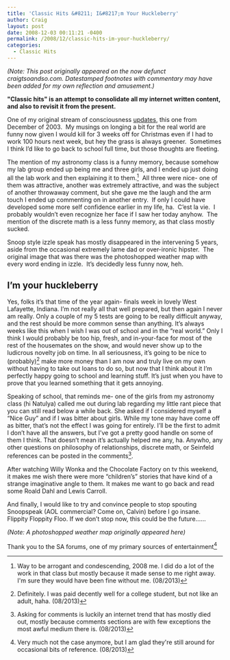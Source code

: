 ```yaml
---
title: 'Classic Hits &#8211; I&#8217;m Your Huckleberry'
author: Craig
layout: post
date: 2008-12-03 00:11:21 -0400
permalink: /2008/12/classic-hits-im-your-huckleberry/
categories:
  - Classic Hits
---
```

*(Note: This post originally appeared on the now defunct craigtsoandso.com. Datestamped footnotes with commentary may have been added for my own reflection and amusement.)*

**"Classic hits" is an attempt to consolidate all my internet written content, and also to revisit it from the present.**

One of my original stream of consciousness [updates][1], this one from December of 2003.  My musings on longing a bit for the real world are funny now given I would kill for 3 weeks off for Christmas even if I had to work 100 hours next week, but hey the grass is always greener.  Sometimes I think I’d like to go back to school full time, but those thoughts are fleeting.

 [1]: http://csturgis.livejournal.com/1957.html

The mention of my astronomy class is a funny memory, because somehow my lab group ended up being me and three girls, and I ended up just doing all the lab work and then explaining it to them.[^1]  All three were nice- one of them was attractive, another was extremely attractive, and was the subject of another throwaway comment, but she gave me the laugh and the arm touch I ended up commenting on in another entry.  If only I could have developed some more self confidence earlier in my life, ha.  C’est la vie.  I probably wouldn’t even recognize her face if I saw her today anyhow.  The mention of the discrete math is a less funny memory, as that class mostly sucked.

 [^1]: Way to be arrogant and condescending, 2008 me. I did do a lot of the work in that class but mostly because it made sense to me right away. I'm sure they would have been fine without me. (08/2013)

Snoop style izzle speak has mostly disappeared in the intervening 5 years, aside from the occasional extremely lame dad or over-ironic hipster.  The original image that was there was the photoshopped weather map with every word ending in izzle.  It’s decidedly less funny now, heh.

## I’m your huckleberry

Yes, folks it’s that time of the year again- finals week in lovely West Lafayette, Indiana. I’m not really all that well prepared, but then again I never am really. Only a couple of my 5 tests are going to be really difficult anyway, and the rest should be more common sense than anything.
It’s always weeks like this when I wish I was out of school and in the “real world.” Only I think I would probably be too hip, fresh, and in-your-face for most of the rest of the housemates on the show, and would never show up to the ludicrous novelty job on time. In all seriousness, it’s going to be nice to (probably)[^2] make more money than I am now and truly live on my own without having to take out loans to do so, but now that I think about it I’m perfectly happy going to school and learning stuff. It’s just when you have to prove that you learned something that it gets annoying.

 [^2]: Definitely. I was paid decently well for a college student, but not like an adult, haha. (08/2013)

Speaking of school, that reminds me- one of the girls from my astronomy class (hi Natulya) called me out during lab regarding my little rant piece that you can still read below a while back. She asked if I considered myself a “Nice Guy” and if I was bitter about girls. While my tone may have come off as bitter, that’s not the effect I was going for entirely. I’ll be the first to admit I don’t have all the answers, but I’ve got a pretty good handle on some of them I think. That doesn’t mean it’s actually helped me any, ha. Anywho, any other questions on philosophy of relationships, discrete math, or Seinfeld references can be posted in the comments[^3].

 [^3]: Asking for comments is luckily an internet trend that has mostly died out, mostly because comments sections are with few exceptions the most awful medium there is. (08/2013)

After watching Willy Wonka and the Chocolate Factory on tv this weekend, it makes me wish there were more “children’s” stories that have kind of a strange imaginative angle to them. It makes me want to go back and read some Roald Dahl and Lewis Carroll.

And finally, I would like to try and convince people to stop spouting Snoopspeak (AOL commercial? Come on, Calvin) before I go insane. Flippity Floppity Floo. If we don’t stop now, this could be the future……

*(Note: A photoshopped weather map originally appeared here)*

Thank you to the SA forums, one of my primary sources of entertainment[^4]

 [^4]: Very much not the case anymore, but I am glad they're still around for occasional bits of reference. (08/2013)
